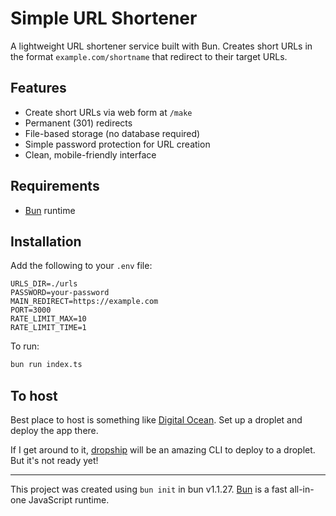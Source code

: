# Simple URL Shortener

A lightweight URL shortener service built with Bun. Creates short URLs in the format `example.com/shortname` that redirect to their target URLs.

## Features

- Create short URLs via web form at `/make`
- Permanent (301) redirects
- File-based storage (no database required)
- Simple password protection for URL creation
- Clean, mobile-friendly interface

## Requirements

- [Bun](https://bun.sh) runtime

## Installation

Add the following to your `.env` file:

```
URLS_DIR=./urls
PASSWORD=your-password
MAIN_REDIRECT=https://example.com
PORT=3000
RATE_LIMIT_MAX=10
RATE_LIMIT_TIME=1
```

To run:

```bash
bun run index.ts
```

## To host

Best place to host is something like [Digital Ocean](https://m.do.co/c/a78810eb0cff). Set up a droplet and deploy the app there.

If I get around to it, [dropship](https://github.com/jamonholmgren/dropship) will be an amazing CLI to deploy to a droplet. But it's not ready yet!

---

This project was created using `bun init` in bun v1.1.27. [Bun](https://bun.sh) is a fast all-in-one JavaScript runtime.
